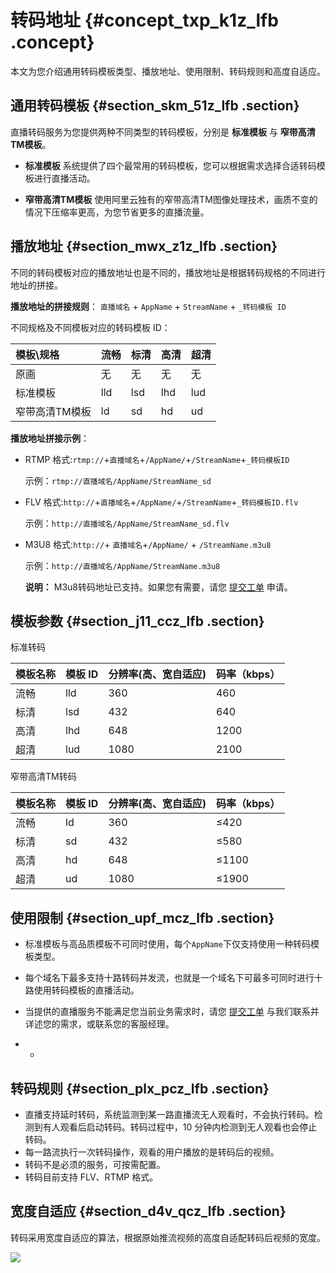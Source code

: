 # 转码地址 {#concept_txp_k1z_lfb .concept}

本文为您介绍通用转码模板类型、播放地址、使用限制、转码规则和高度自适应。

## 通用转码模板 {#section_skm_51z_lfb .section}

直播转码服务为您提供两种不同类型的转码模板，分别是 **标准模板** 与 **窄带高清TM模板**。

-   **标准模板** 系统提供了四个最常用的转码模板，您可以根据需求选择合适转码模板进行直播活动。

-   **窄带高清TM模板** 使用阿里云独有的窄带高清TM图像处理技术，画质不变的情况下压缩率更高，为您节省更多的直播流量。


## 播放地址 {#section_mwx_z1z_lfb .section}

不同的转码模板对应的播放地址也是不同的，播放地址是根据转码规格的不同进行地址的拼接。

**播放地址的拼接规则**： `直播域名` + `AppName` + `StreamName` + `_转码模板 ID`

不同规格及不同模板对应的转码模板 ID：

|模板\\规格|流畅|标清|高清|超清|
|:-----|:-|:-|:-|:-|
|原画|无|无|无|无|
|标准模板|lld|lsd|lhd|lud|
|窄带高清TM模板|ld|sd|hd|ud|

**播放地址拼接示例**：

-   RTMP 格式:`rtmp://`+`直播域名`+`/AppName/`+`/StreamName`+`_转码模板ID`

    示例：`rtmp://直播域名/AppName/StreamName_sd`

-   FLV 格式:`http://`+`直播域名`+`/AppName/`+`/StreamName`+`_转码模板ID.flv`

    示例：`http://直播域名/AppName/StreamName_sd.flv`

-   M3U8 格式:`http://`+ `直播域名`+`/AppName/` + `/StreamName.m3u8`

    示例：`http://直播域名/AppName/StreamName.m3u8`

    **说明：** M3u8转码地址已支持。如果您有需要，请您 [提交工单](https://workorder.console.aliyun.com/console.htm#/ticket/add?productCode=live&commonQuestionId=562) 申请。


## 模板参数 {#section_j11_ccz_lfb .section}

标准转码

|模板名称|模板 ID|分辨率\(高、宽自适应\)|码率（kbps）|
|:---|:----|:------------|:-------|
|流畅|lld|360|460|
|标清|lsd|432|640|
|高清|lhd|648|1200|
|超清|lud|1080|2100|

窄带高清TM转码

|模板名称|模板 ID|分辨率\(高、宽自适应\)|码率（kbps）|
|:---|:----|:------------|:-------|
|流畅|ld|360|≤420|
|标清|sd|432|≤580|
|高清|hd|648|≤1100|
|超清|ud|1080|≤1900|

## 使用限制 {#section_upf_mcz_lfb .section}

-   标准模板与高品质模板不可同时使用，每个`AppName`下仅支持使用一种转码模板类型。

-   每个域名下最多支持十路转码并发流，也就是一个域名下可最多可同时进行十路使用转码模板的直播活动。

-   当提供的直播服务不能满足您当前业务需求时，请您 [提交工单](https://workorder.console.aliyun.com/console.htm#/ticket/add?productCode=live&commonQuestionId=562) 与我们联系并详述您的需求，或联系您的客服经理。

-   -   
## 转码规则 {#section_plx_pcz_lfb .section}

-   直播支持延时转码，系统监测到某一路直播流无人观看时，不会执行转码。检测到有人观看后启动转码。转码过程中，10 分钟内检测到无人观看也会停止转码。
-   每一路流执行一次转码操作，观看的用户播放的是转码后的视频。
-   转码不是必须的服务，可按需配置。
-   转码目前支持 FLV、RTMP 格式。

## 宽度自适应 {#section_d4v_qcz_lfb .section}

转码采用宽度自适应的算法，根据原始推流视频的高度自适配转码后视频的宽度。

![](http://static-aliyun-doc.oss-cn-hangzhou.aliyuncs.com/assets/img/23686/154269594213722_zh-CN.png)

